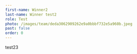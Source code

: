 ```yaml
---
first-name: Winner2
last-name: Winner test2
role: Test
photo: /images/team/deda3062909262e9a0bbbf732e5a960b.jpeg
past: false
order: 0
---
```

test23
